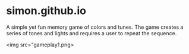 # simon.github.io
A simple yet fun memory game of colors and tunes. The game creates a series of tones and lights and requires a user to repeat the sequence.

<img src="gameplay1.png>
